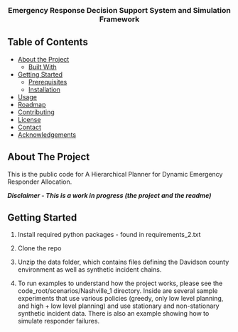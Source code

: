 <!-- Reademe template from https://github.com/othneildrew/Best-README-Template/blob/master/BLANK_README.md -->


<!--
*** Thanks for checking out this README Template. If you have a suggestion that would
*** make this better, please fork the repo and create a pull request or simply open
*** an issue with the tag "enhancement".
*** Thanks again! Now go create something AMAZING! :D
***
***
***
*** To avoid retyping too much info. Do a search and replace for the following:
*** StatResp, EMS_DSS, twitter_handle, geoffrey.a.pettet@vanderbilt.edu
-->

<!-- PROJECT SHIELDS -->
<!--
*** I'm using markdown "reference style" links for readability.
*** Reference links are enclosed in brackets [ ] instead of parentheses ( ).
*** See the bottom of this document for the declaration of the reference variables
*** for contributors-url, forks-url, etc. This is an optional, concise syntax you may use.
*** https://www.markdownguide.org/basic-syntax/#reference-style-links
-->

<!--
[![Contributors][contributors-shield]][contributors-url]
[![Forks][forks-shield]][forks-url]
[![Stargazers][stars-shield]][stars-url]
[![Issues][issues-shield]][issues-url]
[![MIT License][license-shield]][license-url]
[![LinkedIn][linkedin-shield]][linkedin-url]
-->


<!-- PROJECT LOGO -->
<br />
<p align="center">
<!--  <a href="https://github.com/StatResp/EMS_DSS">
    <img src="" alt="Logo">
  </a> -->

  <h3 align="center">Emergency Response Decision Support System and Simulation Framework</h3>

 <!-- <p align="center">
    YOUR_SHORT_DESCRIPTION
    <br />
    <a href="https://github.com/StatResp/EMS_DSS"><strong>Explore the docs »</strong></a>
    <br />
    <br />
    <a href="https://github.com/StatResp/EMS_DSS">View Demo</a>
    ·
    <a href="https://github.com/StatResp/EMS_DSS/issues">Report Bug</a>
    ·
    <a href="https://github.com/StatResp/EMS_DSS/issues">Request Feature</a>
  </p> -->
</p>



<!-- TABLE OF CONTENTS -->
## Table of Contents

* [About the Project](#about-the-project)
  * [Built With](#built-with)
* [Getting Started](#getting-started)
  * [Prerequisites](#prerequisites)
  * [Installation](#installation)
* [Usage](#usage)
* [Roadmap](#roadmap)
* [Contributing](#contributing)
* [License](#license)
* [Contact](#contact)
* [Acknowledgements](#acknowledgements)



## About The Project

<!-- [![Product Name Screen Shot][product-screenshot]](https://example.com) -->
This is the public code for A Hierarchical Planner for Dynamic Emergency Responder Allocation. 

***Disclaimer - This is a work in progress (the project and the readme)***


## Getting Started

1. Install required python packages - found in requirements_2.txt

2. Clone the repo

3. Unzip the data folder, which contains files defining the Davidson county environment as well as synthetic incident chains. 

4. To run examples to understand how the project works, please see the code_root/scenarios/Nashville_1 directory. Inside are several sample experiments that use various policies (greedy, only low level planning, and high + low level planning) and use stationary and non-stationary synthetic incident data. There is also an example showing how to simulate responder failures. 




<!-- MARKDOWN LINKS & IMAGES -->
<!-- https://www.markdownguide.org/basic-syntax/#reference-style-links -->
[contributors-shield]: https://img.shields.io/github/contributors/StatResp/repo.svg?style=flat-square
[contributors-url]: https://github.com/StatResp/repo/graphs/contributors
[forks-shield]: https://img.shields.io/github/forks/StatResp/repo.svg?style=flat-square
[forks-url]: https://github.com/StatResp/repo/network/members
[stars-shield]: https://img.shields.io/github/stars/StatResp/repo.svg?style=flat-square
[stars-url]: https://github.com/StatResp/repo/stargazers
[issues-shield]: https://img.shields.io/github/issues/StatResp/repo.svg?style=flat-square
[issues-url]: https://github.com/StatResp/repo/issues
[license-shield]: https://img.shields.io/github/license/StatResp/repo.svg?style=flat-square
[license-url]: https://github.com/StatResp/repo/blob/master/LICENSE.txt
[linkedin-shield]: https://img.shields.io/badge/-LinkedIn-black.svg?style=flat-square&logo=linkedin&colorB=555
[linkedin-url]: https://linkedin.com/in/StatResp
[product-screenshot]: images/screenshot.png
